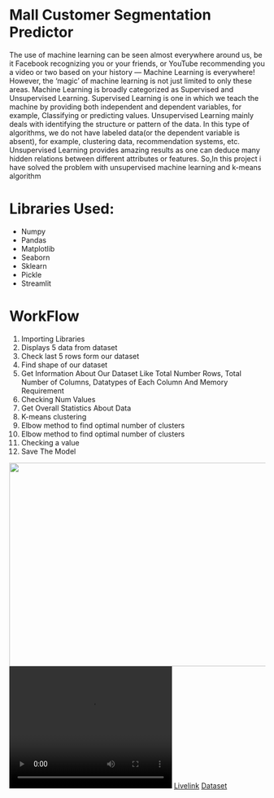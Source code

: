 <html>

<body>
<h1>Mall Customer Segmentation Predictor</h1>
<p>The use of machine learning can be seen almost everywhere around us, be it Facebook recognizing you or your friends, or YouTube recommending you a video or two based on your history — Machine Learning is everywhere!
However, the ‘magic’ of machine learning is not just limited to only these areas.
Machine Learning is broadly categorized as Supervised and Unsupervised Learning.
Supervised Learning is one in which we teach the machine by providing both independent and dependent variables, for example, Classifying or predicting values.
Unsupervised Learning mainly deals with identifying the structure or pattern of the data. In this type of algorithms, we do not have labeled data(or the dependent variable is absent), for example, clustering data, recommendation systems, etc.
Unsupervised Learning provides amazing results as one can deduce many hidden relations between different attributes or features.
So,In this project i have solved the problem with unsupervised machine learning and k-means algorithm</p>
<h1>Libraries Used: </h1>
<ul>
<li>Numpy</li>
<li>Pandas</li>
<li>Matplotlib</li>
<li>Seaborn</li>
<li>Sklearn</li>
<li>Pickle</li>
<li>Streamlit</li>
</ul>
<h1><b>WorkFlow</b></h1>

<ol>
<li>Importing Libraries</li>
<li>Displays 5 data from dataset</li>
<li>Check last 5 rows form our dataset</li>
<li>Find shape of our dataset</li>
<li>Get Information About Our Dataset Like Total Number Rows, Total Number of Columns, Datatypes of Each Column And Memory Requirement</li>
<li>Checking Num Values</li>
<li>Get Overall Statistics About Data</li>
<li>K-means clustering</li>
<li>Elbow method to find optimal number of clusters</li>
<li>Elbow method to find optimal number of clusters</li>
<li>Checking a value</li>
<li>Save The Model</li>
</ol>
<img src="project.png" width="700" height="400">
<video width="320" height="240" controls src="./files/smsSpamDetector.mp4">
  <source src="" type="video/mp4">
Video: 
</video>
<a href="https://mallcustomersegmentoravijit.herokuapp.com/">Livelink</a>
<a href="https://www.kaggle.com/datasets/vjchoudhary7/customer-segmentation-tutorial-in-python?resource=download">Dataset</a>
</body>

</html>
